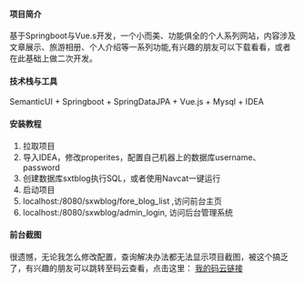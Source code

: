 #### 项目简介
基于Springboot与Vue.s开发，一个小而美、功能俱全的个人系列网站，内容涉及文章展示、旅游相册、个人介绍等一系列功能,有兴趣的朋友可以下载看看，或者在此基础上做二次开发。

#### 技术栈与工具

SemanticUI + Springboot + SpringDataJPA + Vue.js + Mysql + IDEA

#### 安装教程

1. 拉取项目
2. 导入IDEA，修改properites，配置自己机器上的数据库username、password
3. 创建数据库sxtblog执行SQL，或者使用Navcat一键运行
4. 启动项目
5. localhost:/8080/sxwblog/fore_blog_list ,访问前台主页
6. localhost:/8080/sxwblog/admin_login, 访问后台管理系统 

#### 前台截图

很遗憾，无论我怎么修改配置，查询解决办法都无法显示项目截图，被这个搞乏了，有兴趣的朋友可以跳转至码云查看，点击这里：
[我的码云链接](https://gitee.com/shishaop/personal_website)



